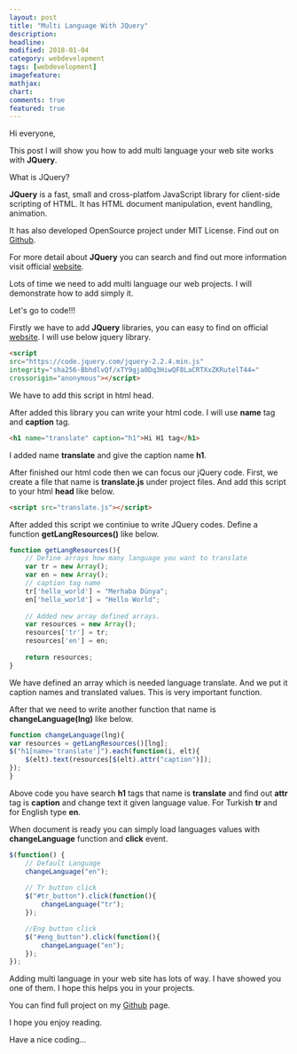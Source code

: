 ```yaml
---
layout: post
title: "Multi Language With JQuery"
description: 
headline: 
modified: 2018-01-04
category: webdevelopment
tags: [webdevelopment]
imagefeature: 
mathjax: 
chart: 
comments: true
featured: true
---
```


Hi everyone,

This post I will show you how to add multi language your web site works with **JQuery**. 

What is JQuery?

**JQuery** is a fast, small and  cross-platfom JavaScript library for client-side scripting of HTML. It has HTML document manipulation, event handling, animation. 

It has also developed OpenSource project under MIT License. Find out on [Github](https://github.com/jquery/jquery).

For more detail about **JQuery** you can search and find out more information visit official [website](https://jquery.com/).

Lots of time we need to add multi language our web projects. I will demonstrate how to add simply it.  

Let's go to code!!!

Firstly we have to add **JQuery** libraries, you can easy to find on official [website](https://code.jquery.com/). 
I will use below jquery library.

```html
<script
src="https://code.jquery.com/jquery-2.2.4.min.js"
integrity="sha256-BbhdlvQf/xTY9gja0Dq3HiwQF8LaCRTXxZKRutelT44="
crossorigin="anonymous"></script>
```

We have to add this script in html head. 

After added this library you can write your html code. 
I will use **name** tag and **caption** tag. 

```html
<h1 name="translate" caption="h1">Hi H1 tag</h1>
```

I added name **translate** and give the caption name **h1**. 


After finished our html code then we can focus our jQuery code.
First, we create a file that name is **translate.js** under project files. And add this script to your html **head** like below.

```html
<script src="translate.js"></script>
```

After added this script we continiue to write JQuery codes. Define a function **getLangResources()** like below.

```javascript
function getLangResources(){
    // Define arrays how many language you want to translate
    var tr = new Array();
    var en = new Array();
    // caption tag name
    tr['hello_world'] = "Merhaba Dünya"; 
    en['hello_world'] = "Hello World";
    
    // Added new array defined arrays.
    var resources = new Array();
    resources['tr'] = tr;
    resources['en'] = en;
    
    return resources;
}
```

We have defined an array which is needed language translate. And we put it caption names and translated values. This is very important function.

After that we need to write another function that name is **changeLanguage(lng)** like below.

```javascript
function changeLanguage(lng){
var resources = getLangResources()[lng];
$("h1[name='translate']").each(function(i, elt){
    $(elt).text(resources[$(elt).attr("caption")]);
});
}
```

Above code you have search **h1** tags that name is **translate** and find out **attr** tag is **caption** and change text it given language value. For Turkish **tr** and for English type **en**. 

When document is ready you can simply load languages values with **changeLanguage** function and **click** event. 


```javascript
$(function() { 
    // Default Language
    changeLanguage("en");
 
    // Tr button click
    $("#tr_button").click(function(){
        changeLanguage("tr");
    });

    //Eng button click
    $("#eng_button").click(function(){
        changeLanguage("en");
    });
});
``` 

Adding multi language in your web site has lots of way. I have showed you one of them. I hope this helps you in your projects.

You can find full project on my [Github](https://github.com/coderkan/multi-language-jquery) page. 

I hope you enjoy reading.

Have a nice coding...